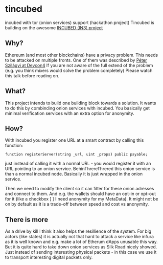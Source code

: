 # tincubed

incubed with tor (onion services) support (hackathon project)
Tincubed is building on the awesome [INCUBED (IN3) project](https://download.slock.it/whitepaper_incubed_draft.pdf)

## Why?

Ethereum (and most other blockchains) have a privacy problem. This needs to be attacked on multiple fronts. One of them was described by [Péter Szilágyi at Devcon4](https://www.youtube.com/watch?v=J1JenTo7oLE) If you are not aware of the full extend of the problem (e.g. you think mixers would solve the problem completely) Please watch this talk before reading on.

## What?

This project intends to build one building block towards a solution. It wants to do this by combinding onion services with incubed. You basically get minimal verification services with an extra option for anonymity.

## How?

With incubed you register one URL at a smart contract by calling this function:

```solidity
function registerServer(string _url, uint _props) public payable;
```

just instead of calling it with a normal URL - you would register it with an URL pointing to an onion service. BehinThrereThrered this onion service is than a normal incubed node. Basically it is just wrapped in the onion service.

Then we need to modify the client so it can filter for these onion adresses and connect to them. And e.g. the wallets should have an opt-in or opt-out for it (like a checkbox [ ] I need anonymity for my MetaData). It might not be on by default as it is a trade-off between speed and cost vs anonymity.
 
## There is more

As a drive by kill I think it also helps the resillience of the system. For big actors (like states) it is actually not that hard to attack a service like infura as it is well known and e.g. make a lot of Etherum dApps unusable this way. But it is quite hard to take down onion services as Silk Road nicely showed. Just instead of sending interesting physical packets - in this case we use it to transport interesting digital packets only.

